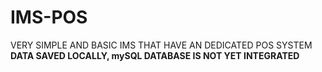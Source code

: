 # IMS-POS
VERY SIMPLE AND BASIC IMS THAT HAVE AN DEDICATED POS SYSTEM<br>
<strong>DATA SAVED LOCALLY, mySQL DATABASE IS NOT YET INTEGRATED</strong>
